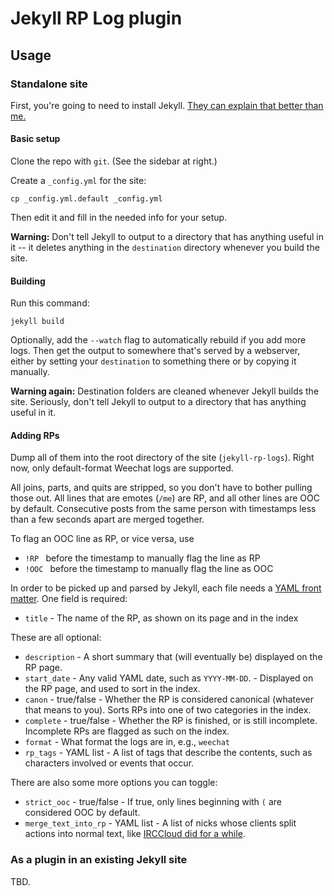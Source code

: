 # Jekyll RP Log plugin

## Usage

### Standalone site
First, you're going to need to install Jekyll. [They can explain that better than me.](http://jekyllrb.com/docs/installation/)

#### Basic setup
Clone the repo with `git`. (See the sidebar at right.)

Create a `_config.yml` for the site:

	cp _config.yml.default _config.yml

Then edit it and fill in the needed info for your setup.

**Warning:** Don't tell Jekyll to output to a directory that has anything useful in it -- it deletes anything in the `destination` directory whenever you build the site.

#### Building
Run this command: 
	
	jekyll build

Optionally, add the `--watch` flag to automatically rebuild if you add more logs. Then get the output to somewhere that's served by a webserver, either by setting your `destination` to something there or by copying it manually.

**Warning again:** Destination folders are cleaned whenever Jekyll builds the site. Seriously, don't tell Jekyll to output to a directory that has anything useful in it.

#### Adding RPs
Dump all of them into the root directory of the site (`jekyll-rp-logs`). Right now, only default-format Weechat logs are supported. 

All joins, parts, and quits are stripped, so you don't have to bother pulling those out. All lines that are emotes (`/me`) are RP, and all other lines are OOC by default. Consecutive posts from the same person with timestamps less than a few seconds apart are merged together.

To flag an OOC line as RP, or vice versa, use

* `!RP ` before the timestamp to manually flag the line as RP
* `!OOC ` before the timestamp to manually flag the line as OOC

In order to be picked up and parsed by Jekyll, each file needs a [YAML front matter](http://jekyllrb.com/docs/frontmatter/). One field is required:

* `title` - The name of the RP, as shown on its page and in the index

These are all optional:

* `description` - A short summary that (will eventually be) displayed on the RP page.
* `start_date` - Any valid YAML date, such as `YYYY-MM-DD`. - Displayed on the RP page, and used to sort in the index.
* `canon` - true/false - Whether the RP is considered canonical (whatever that means to you). Sorts RPs into one of two categories in the index.
* `complete` - true/false - Whether the RP is finished, or is still incomplete. Incomplete RPs are flagged as such on the index.
* `format` - What format the logs are in, e.g., `weechat`
* `rp_tags` - YAML list - A list of tags that describe the contents, such as characters involved or events that occur.

There are also some more options you can toggle:

* `strict_ooc` - true/false - If true, only lines beginning with `(` are considered OOC by default.
* `merge_text_into_rp` - YAML list - A list of nicks whose clients split actions into normal text, like [IRCCloud did for a while](https://twitter.com/XiaguZ/status/590773722593763328).

### As a plugin in an existing Jekyll site
TBD. 